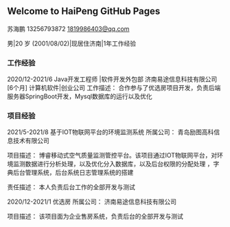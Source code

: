 ## Welcome to HaiPeng GitHub Pages

 苏海鹏 
 13256793872 	 	1819986403@qq.com
	
 男|20 岁 (2001/08/02)|现居住济南|1年工作经验 


### 工作经验
2020/12-2021/6	Java开发工程师 |软件开发外包部 
济南易途信息科技有限公司 [6个月] 
计算机软件|创业公司
工作描述：	合作参与了优选房项目开发，负责后端服务器SpringBoot开发，Mysql数据库的运行以及优化

### 项目经验

2021/5-2021/8	基于IOT物联网平台的环境监测系统 
所属公司：	青岛励图高科信息技术有限公司

项目描述：	博睿移动式空气质量监测管控平台。该项目通过IOT物联网平台，对环境监测数据进行分析处理，以及优化分入数据库，以及后台权限的分配处理
	，字典后台管理系统，后台系统日志管理系统的搭建

责任描述：	本人负责后台工作的全部开发与测试


2020/12-2021/1	优选房 
所属公司：	济南易途信息科技有限公司

项目描述：	该项目面为企业售房系统，负责后台的全部开发与测试
